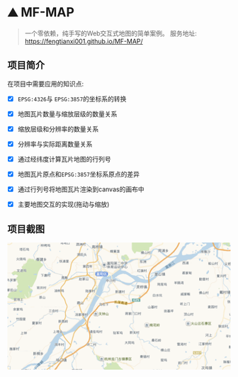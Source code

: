 # ⛰ MF-MAP

> 一个零依赖，纯手写的Web交互式地图的简单案例。 服务地址: https://fengtianxi001.github.io/MF-MAP/

## 项目简介

在项目中需要应用的知识点:

- [x] `EPSG:4326`与 `EPSG:3857`的坐标系的转换
  
- [x] 地图瓦片数量与缩放层级的数量关系
  
- [x] 缩放层级和分辨率的数量关系
  
- [x] 分辨率与实际距离数量关系
  
- [x] 通过经纬度计算瓦片地图的行列号
  
- [x] 地图瓦片原点和`EPSG:3857`坐标系原点的差异
  
- [x] 通过行列号将地图瓦片渲染到canvas的画布中
  
- [x] 主要地图交互的实现(拖动与缩放)
  

##

## 项目截图

![](https://raw.githubusercontent.com/fengtianxi001/MF-Map/master/screenshot/index.png)
